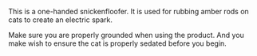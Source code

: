 This is a one-handed snickenfloofer.  It is used for rubbing amber rods on cats to create an electric spark.

Make sure you are properly grounded when using the product.  And you make wish to ensure the cat is properly sedated before you begin.